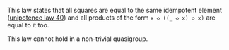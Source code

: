 This law states that all squares are equal to the same idempotent element ([unipotence law 40](https://teorth.github.io/equational_theories/implications/?40)) and all products of the form `x ◇ ((_ ◇ x) ◇ x)` are equal to it too.

This law cannot hold in a non-trivial quasigroup.
